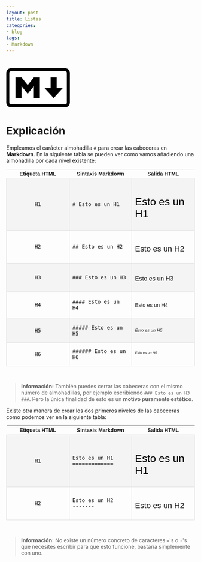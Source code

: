 ```yaml
---
layout: post
title: Listas
categories:
- blog
tags:
- Markdown
---
```


<!-- Estilo CSS del post-->
<style>
table {
    font-family: arial, sans-serif;
    border-collapse: collapse;
    width: 100%;
}

td {
    border: 1px solid #dddddd;
    text-align: left;
    padding: 8px;
}

th {
    text-align: center;
    width: 33.3%;
}
tr:nth-child(even) {
    background-color: rgba(238, 238, 238, 0.57);
}
td:first-child {
    text-align: center;
    font-family: 'Inconsolata', monospace;
}

td:nth-child(2) {
   
    font-family: 'Inconsolata', monospace;
}

table h1 {
  font-size: 2em;
  font-weight: normal;
  color: #000;
}

h2 {
  font-size: 1.5em;
  font-weight: normal;
}

h3 {
  font-size: 1.17em;
  font-weight: normal;
}

h4 {
  font-size: 1.00em;
  font-weight: normal;
}

h5 {
  font-size: 0.83em;
  font-weight: normal;
}

h6 {
  font-size: 0.67em;
  font-weight: normal;
}
</style>

<!-- Imagen Markdown -->
# <img src="./../static/markdown.png" alt="Drawing" style="width: 170px;"/>

<!-- Contenido post -->
# Explicación
Empleamos el carácter almohadilla `#` para crear las cabeceras en **Markdown**. En la siguiente tabla se pueden ver como vamos añadiendo una almohadilla por cada nivel existente:


<table>
  <tr>
    <th>Etiqueta HTML</th>
    <th>Sintaxis Markdown</th>
    <th>Salida HTML</th>
  </tr>
  <tr>
    <td>H1</td>
      <td id="h1"># Esto es un H1</td>
        <td><h1>Esto es un H1</h1></td>
  </tr>
   <tr>
    <td>H2</td>
      <td>## Esto es un H2</td>
        <td><h2>Esto es un H2</h2></td>
  </tr>
   <tr>
    <td>H3</td>
      <td>### Esto es un H3</td>
        <td><h3>Esto es un H3</h3></td>
  </tr>
    <tr>
    <td>H4</td>
      <td>#### Esto es un H4</td>
        <td><h4>Esto es un H4</h4></td>
  </tr>
     <tr>
    <td>H5</td>
      <td>##### Esto es un H5</td>
        <td><h5>Esto es un H5</h5></td>
  </tr>
     <tr>
    <td>H6</td>
      <td>###### Esto es un H6</td>
        <td><h6>Esto es un H6</h6></td>
  </tr>
</table>

<br/>

> **Información:**
> También puedes cerrar las cabeceras con el mismo número de almohadillas, por ejemplo escribiendo `### Esto es un H3 ###`. Pero la única finalidad de esto es un **motivo puramente estético**.



Existe otra manera de crear los dos primeros niveles de las cabeceras como podemos ver en la siguiente tabla:

<table>
  <tr>
    <th>Etiqueta HTML</th>
    <th>Sintaxis Markdown</th>
    <th>Salida HTML</th>
  </tr>
  <tr>
    <td>H1</td>
      <td id="h1">Esto es un H1 <br> 
      =============</td>
        <td><h1>Esto es un H1</h1></td>
  </tr>
   <tr>
    <td>H2</td>
      <td>Esto es un H2   <br>    
      -------</td>
        <td><h2>Esto es un H2</h2></td>
  </tr>

 

</table>

<br/>

> **Información:**
> No existe un número concreto de caracteres `=`'s o `-`'s que necesites escribir para que esto funcione, bastaría simplemente con uno.




<br/>

